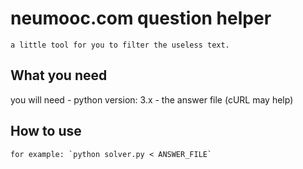 # neumooc.com question helper
	a little tool for you to filter the useless text.

## What you need 
you will need 
	- python version: 3.x
	- the answer file (cURL may help)

## How to use
	for example: `python solver.py < ANSWER_FILE`
